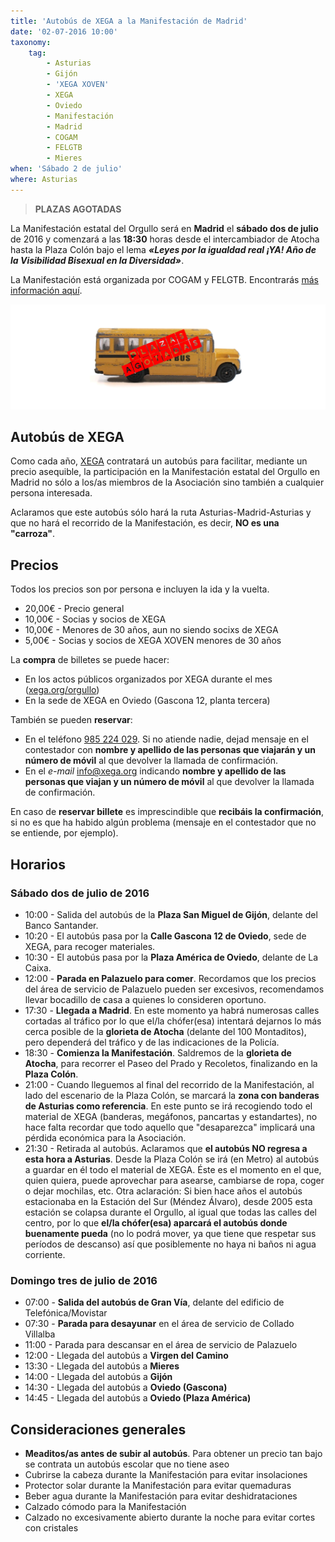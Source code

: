 ```yaml
---
title: 'Autobús de XEGA a la Manifestación de Madrid'
date: '02-07-2016 10:00'
taxonomy:
    tag:
        - Asturias
        - Gijón
        - 'XEGA XOVEN'
        - XEGA
        - Oviedo
        - Manifestación
        - Madrid
        - COGAM
        - FELGTB
        - Mieres
when: 'Sábado 2 de julio'
where: Asturias
---
```


> **PLAZAS AGOTADAS**

La Manifestación estatal del Orgullo será en **Madrid** el **sábado dos de julio** de 2016 y comenzará a las **18:30** horas desde el intercambiador de Atocha hasta la Plaza Colón bajo el lema _**«Leyes por la igualdad real ¡YA! Año de la Visibilidad Bisexual en la Diversidad»**_.

La Manifestación está organizada por COGAM y FELGTB. Encontrarás [más información aquí](https://apps.xega.org/orgullo/2016/es/manifestacion-orgullo-lgtb-madrid.html).

![](xega-bus-full.jpg)

Autobús de XEGA
------------

Como cada año, [XEGA](https://xega.org/es/) contratará un autobús para facilitar, mediante un precio asequible, la participación en la Manifestación estatal del Orgullo en Madrid no sólo a los/as miembros de la Asociación sino también a cualquier persona interesada.

Aclaramos que este autobús sólo hará la ruta Asturias-Madrid-Asturias y que no hará el recorrido de la Manifestación, es decir, **NO es una "carroza"**.

Precios
------

Todos los precios son por persona e incluyen la ida y la vuelta.

* 20,00€ - Precio general
* 10,00€ - Socias y socios de XEGA
* 10,00€ - Menores de 30 años, aun no siendo socixs de XEGA
* 5,00€ - Socias y socios de XEGA XOVEN menores de 30 años

La **compra** de billetes se puede hacer:

* En los actos públicos organizados por XEGA durante el mes ([xega.org/orgullo](https://xega.org/orgullo))
* En la sede de XEGA en Oviedo (Gascona 12, planta tercera)

También se pueden **reservar**:

* En el teléfono [985 224 029](tel:+34985224029). Si no atiende nadie, dejad mensaje en el contestador con **nombre y apellido de las personas que viajarán y un número de móvil** al que devolver la llamada de confirmación.
* En el _e-mail_ [info@xega.org](mailto:info@xega.org) indicando **nombre y apellido de las personas que viajan y un número de móvil** al que devolver la llamada de confirmación.

En caso de **reservar billete** es imprescindible que **recibáis la confirmación**, si no es que ha habido algún problema (mensaje en el contestador que no se entiende, por ejemplo).

Horarios
-------

### Sábado dos de julio de 2016

* 10:00 - Salida del autobús de la **Plaza San Miguel de Gijón**, delante del Banco Santander.
* 10:20 - El autobús pasa por la **Calle Gascona 12 de Oviedo**, sede de XEGA, para recoger materiales.
* 10:30 - El autobús pasa por la **Plaza América de Oviedo**, delante de La Caixa.
* 12:00 - **Parada en Palazuelo para comer**. Recordamos que los precios del área de servicio de Palazuelo pueden ser excesivos, recomendamos llevar bocadillo de casa a quienes lo consideren oportuno.
* 17:30 - **Llegada a Madrid**. En este momento ya habrá numerosas calles cortadas al tráfico por lo que el/la chófer(esa) intentará dejarnos lo más cerca posible de la **glorieta de Atocha** (delante del 100 Montaditos), pero dependerá del tráfico y de las indicaciones de la Policía.
* 18:30 - **Comienza la Manifestación**. Saldremos de la **glorieta de Atocha**, para recorrer el Paseo del Prado y Recoletos, finalizando en la **Plaza Colón**.
* 21:00 - Cuando lleguemos al final del recorrido de la Manifestación, al lado del escenario de la Plaza Colón, se marcará la **zona con banderas de Asturias como referencia**. En este punto se irá recogiendo todo el material de XEGA (banderas, megáfonos, pancartas y estandartes), no hace falta recordar que todo aquello que "desaparezca" implicará una pérdida económica para la Asociación.
* 21:30 - Retirada al autobús. Aclaramos que **el autobús NO regresa a esta hora a Asturias**. Desde la Plaza Colón se irá (en Metro) al autobús a guardar en él todo el material de XEGA. Éste es el momento en el que, quien quiera, puede aprovechar para asearse, cambiarse de ropa, coger o dejar mochilas, etc. Otra aclaración: Si bien hace años el autobús estacionaba en la Estación del Sur (Méndez Álvaro), desde 2005 esta estación se colapsa durante el Orgullo, al igual que todas las calles del centro, por lo que **el/la chófer(esa) aparcará el autobús donde buenamente pueda** (no lo podrá mover, ya que tiene que respetar sus períodos de descanso) así que posiblemente no haya ni baños ni agua corriente.

### Domingo tres de julio de 2016

* 07:00 - **Salida del autobús de Gran Vía**, delante del edificio de Telefónica/Movistar
* 07:30 - **Parada para desayunar** en el área de servicio de Collado Villalba
* 11:00 - Parada para descansar en el área de servicio de Palazuelo
* 12:00 - Llegada del autobús a **Virgen del Camino**
* 13:30 - Llegada del autobús a **Mieres**
* 14:00 - Llegada del autobús a **Gijón**
* 14:30 - Llegada del autobús a **Oviedo (Gascona)**
* 14:45 - Llegada del autobús a **Oviedo (Plaza América)**

Consideraciones generales
--------------------

* **Meaditos/as antes de subir al autobús**. Para obtener un precio tan bajo se contrata un autobús escolar que no tiene aseo
* Cubrirse la cabeza durante la Manifestación para evitar insolaciones
* Protector solar durante la Manifestación para evitar quemaduras
* Beber agua durante la Manifestación para evitar deshidrataciones
* Calzado cómodo para la Manifestación
* Calzado no excesivamente abierto durante la noche para evitar cortes con cristales